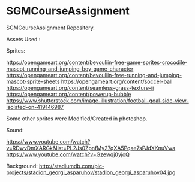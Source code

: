 # SGMCourseAssignment
SGMCourseAssignment Repository.

Assets Used :

Sprites: 

https://opengameart.org/content/bevouliin-free-game-sprites-crocodile-mascot-running-and-jumping-boy-game-character
https://opengameart.org/content/bevouliin-free-running-and-jumping-mascot-sprite-sheets
https://opengameart.org/content/soccer-ball
https://opengameart.org/content/seamless-grass-texture-ii
https://opengameart.org/content/powerup-bubble
https://www.shutterstock.com/image-illustration/football-goal-side-view-isolated-on-419146987


Some other sprites were Modified/Created in photoshop.

Sound: 

https://www.youtube.com/watch?v=RDwvDmXARGk&list=PL2Js0ZpnfMy27qXA5Pqae7sPJdXKnuVwa
https://www.youtube.com/watch?v=Gzewqj0yjoQ

Background:
http://stadiumdb.com/pic-projects/stadion_georgi_asparuhov/stadion_georgi_asparuhov04.jpg